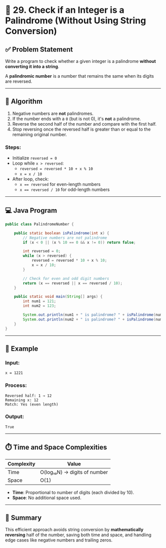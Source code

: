 

# 🔁 29. Check if an Integer is a Palindrome (Without Using String Conversion)

## ✅ Problem Statement

Write a program to check whether a given integer is a palindrome **without converting it into a string**.

A **palindromic number** is a number that remains the same when its digits are reversed.

---

## 🧠 Algorithm

1. Negative numbers are **not** palindromes.
2. If the number ends with a `0` (but is not 0), it's **not** a palindrome.
3. Reverse the second half of the number and compare with the first half.
4. Stop reversing once the reversed half is greater than or equal to the remaining original number.

### Steps:
- Initialize `reversed = 0`
- Loop while `x > reversed`:
  - `reversed = reversed * 10 + x % 10`
  - `x = x / 10`
- After loop, check:
  - `x == reversed` for even-length numbers
  - `x == reversed / 10` for odd-length numbers

---

## 💻 Java Program

```java
public class PalindromeNumber {

    public static boolean isPalindrome(int x) {
        // Negative numbers are not palindrome
        if (x < 0 || (x % 10 == 0 && x != 0)) return false;

        int reversed = 0;
        while (x > reversed) {
            reversed = reversed * 10 + x % 10;
            x = x / 10;
        }

        // Check for even and odd digit numbers
        return (x == reversed || x == reversed / 10);
    }

    public static void main(String[] args) {
        int num1 = 121;
        int num2 = 123;

        System.out.println(num1 + " is palindrome? " + isPalindrome(num1)); // true
        System.out.println(num2 + " is palindrome? " + isPalindrome(num2)); // false
    }
}
```

---

## 🧪 Example

### Input:
```
x = 1221
```

### Process:
```
Reversed half: 1 → 12
Remaining x: 12
Match: Yes (even length)
```

### Output:
```
True
```

---

## ⏱️ Time and Space Complexities

| Complexity | Value  |
|------------|--------|
| Time       | O(log₁₀N) → digits of number |
| Space      | O(1)   |

- **Time**: Proportional to number of digits (each divided by 10).
- **Space**: No additional space used.

---

## 📌 Summary

This efficient approach avoids string conversion by **mathematically reversing** half of the number, saving both time and space, and handling edge cases like negative numbers and trailing zeros.

